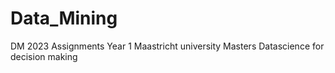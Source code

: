 # Data_Mining
DM 2023 Assignments Year 1 Maastricht university Masters Datascience for decision making
